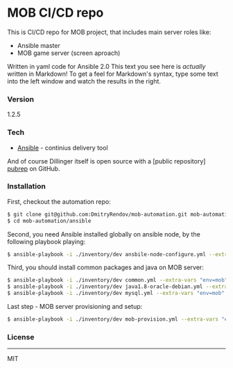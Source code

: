 # MOB CI/CD repo

This is CI/CD repo for MOB project, that includes main server roles like:
- Ansible master
- MOB game server (screen aproach)

Written in yaml code for Ansible 2.0
This text you see here is *actually* written in Markdown! To get a feel for Markdown's syntax, type some text into the left window and watch the results in the right.

### Version
1.2.5

### Tech

* [Ansible] - continius delivery tool

And of course Dillinger itself is open source with a [public repository] [pubrep]
 on GitHub.

### Installation

First, checkout the automation repo:
```sh
$ git clone git@github.com:DmitryRendov/mob-automation.git mob-automation
$ cd mob-automation/ansible
```

Second, you need Ansible installed globally on ansible node, by the following playbook playing:

```sh
$ ansible-playbook -i ./inventory/dev ansbile-node-configure.yml --extra-vars "env=ansible" -vv
```

Third, you should install common packages and java on MOB server:
```sh
$ ansible-playbook -i ./inventory/dev common.yml --extra-vars "env=mob" -vv
$ ansible-playbook -i ./inventory/dev java1.8-oracle-debian.yml --extra-vars "env=mob" -vv
$ ansible-playbook -i ./inventory/dev mysql.yml --extra-vars "env=mob" -vv
```

Last step - MOB server provisioning and setup:
```sh
$ ansible-playbook -i ./inventory/dev mob-provision.yml --extra-vars "env=mob" -vv
```

### License
----

MIT

[//]: # (These are reference links used in the body of this note and get stripped out when the markdown processor does its job.)

   [pubrep]: <https://github.com/DmitryRendov/mob-automation>
   [Ansible]: <https://www.ansible.com/>
   [dockerlnk]: <https://www.docker.com/>

